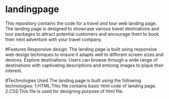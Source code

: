 # landingpage
This repository contains the code for a travel and tour web landing page. The landing page is designed to showcase various travel destinations and tour packages to attract potential customers and encourage them to book their next adventure with your travel company.

#Features
Responsive design: The landing page is built using responsive web design techniques to ensure it adapts well to different screen sizes and devices.
Explore destinations: Users can browse through a wide range of destinations with captivating descriptions and enticing images to pique their interest.

#Technologies Used
The landing page is built using the following technologies:
1.HTML:This file contains basic html code of landing page.
2.CSS:This file is used for designing purpose of html file.
